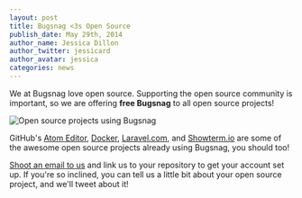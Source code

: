 ```yaml
---
layout: post
title: Bugsnag <3s Open Source
publish_date: May 29th, 2014
author_name: Jessica Dillon
author_twitter: jessicard
author_avatar: jessica
categories: news
---
```


We at Bugsnag love open source. Supporting the open source community is important, so we are offering **free Bugsnag** to all open source projects!

![Open source projects using Bugsnag](/img/posts/open-source.jpg)

GitHub's [Atom Editor](https://www.atom.io/), [Docker](https://www.docker.io/), [Laravel.com](http://Laravel.com), and [Showterm.io](http://Showterm.io) are some of the awesome open source projects already using Bugsnag, you should too!

[Shoot an email to us](mailto:opensource@bugsnag.com) and link us to your repository to get your account set up. If you're so inclined, you can tell us a little bit about your open source project, and we'll tweet about it!

